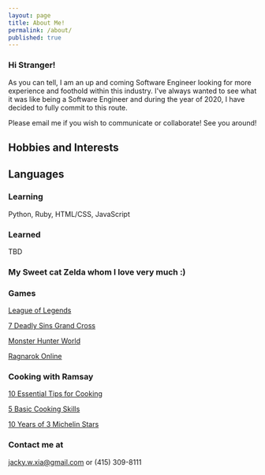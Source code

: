 ```yaml
---
layout: page
title: About Me!
permalink: /about/
published: true
---
```



### Hi Stranger!

As you can tell, I am an up and coming Software Engineer looking for more experience and foothold within this industry. I've always wanted to see what it was like being a Software Engineer and during the year of 2020, I have decided to fully commit to this route.

Please email me if you wish to communicate or collaborate! See you around!

## Hobbies and Interests

## Languages 
### Learning
Python, Ruby, HTML/CSS, JavaScript

### Learned
TBD

### My Sweet cat Zelda whom I love very much :)


### Games
[League of Legends](https://play.na.leagueoflegends.com/en_US)

[7 Deadly Sins Grand Cross](https://play.google.com/store/apps/details?id=com.netmarble.nanagb&hl=en_US)

[Monster Hunter World](http://monsterhunterworld.com/)

[Ragnarok Online](http://playragnarok.com/)

### Cooking with Ramsay
[10 Essential Tips for Cooking](https://www.youtube.com/watch?v=wHRXUeVsAQQ)

[5 Basic Cooking Skills](https://www.youtube.com/watch?v=ZJy1ajvMU1k)

[10 Years of 3 Michelin Stars](https://www.youtube.com/watch?v=VTZUzKMT3Jg&list=PLqcsHBAmAI5LVauU9HH1ASSu2_Ccbp-MZ&index=2)

### Contact me at

[jacky.w.xia@gmail.com](mailto:jacky.w.xia@gmail.com) or (415) 309-8111
